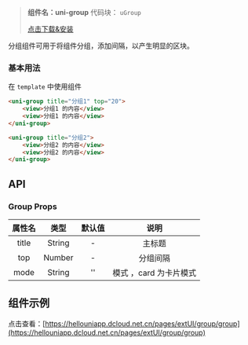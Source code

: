 > **组件名：uni-group**
> 代码块： `uGroup`
> 
>  [点击下载&安装](https://ext.dcloud.net.cn/plugin?name=uni-group)

分组组件可用于将组件分组，添加间隔，以产生明显的区块。

### 基本用法

在 ``template`` 中使用组件

```html
<uni-group title="分组1" top="20">
    <view>分组1 的内容</view>
    <view>分组1 的内容</view>
</uni-group>

<uni-group title="分组2">
    <view>分组2 的内容</view>
    <view>分组2 的内容</view>
</uni-group>
```
## API
### Group Props

|属性名|类型|默认值|说明|
|:-:|:-:|:-:|:-:|
|title|String|-|主标题|
|top|Number|-|分组间隔|
|mode|String|''|模式 ，card 为卡片模式|


## 组件示例

点击查看：[https://hellouniapp.dcloud.net.cn/pages/extUI/group/group](https://hellouniapp.dcloud.net.cn/pages/extUI/group/group)